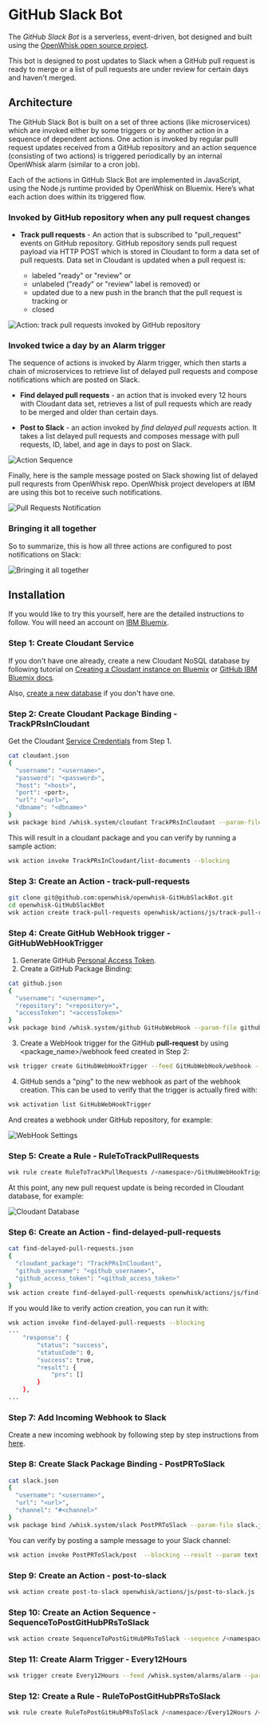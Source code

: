 # GitHub Slack Bot

The *GitHub Slack Bot* is a serverless, event-driven, bot designed and built using the [OpenWhisk open source project](http://openwhisk.org/).

This bot is designed to post updates to Slack when a GitHub pull request is ready to merge or a list of pull requests are under review for certain days and haven't merged.

## Architecture 

The GitHub Slack Bot is built on a set of three actions (like microservices) which are invoked either by some triggers or by another action in a sequence of dependent actions. One action is invoked by regular pulll request updates received from a GitHub repository and an action sequence (consisting of two actions) is triggered periodically by an internal OpenWhisk alarm (similar to a cron job).

Each of the actions in GitHub Slack Bot are implemented in JavaScript, using the Node.js runtime provided by OpenWhisk on Bluemix. Here’s what each action does within its triggered flow.

### Invoked by GitHub repository when any pull request changes

* **Track pull requests** - An action that is subscribed to "pull_request" events on GitHub repository. GitHub repository sends pull request payload via HTTP POST which is stored in Cloudant to form a data set of pull requests. Data set in Cloudant is updated when a pull request is:

  * labeled "ready" or "review" or
  * unlabeled ("ready" or "review" label is removed) or
  * updated due to a new push in the branch that the pull request is tracking or
  * closed

![Action: track pull requests invoked by GitHub repository](docs/images/track-pull-requests.png "Track Pull Requests")

### Invoked twice a day by an Alarm trigger

The sequence of actions is invoked by Alarm trigger, which then starts a chain of microservices to retrieve list of delayed pull requests and compose notifications which are posted on Slack.

* **Find delayed pull requests** - an action that is invoked every 12 hours with Cloudant data set, retrieves a list of pull requests which are ready to be merged and older than certain days.   

* **Post to Slack** - an action invoked by _find delayed pull requests_ action. It takes a list delayed pull requests and composes message with pull requests, ID, label, and age in days to post on Slack.

![Action Sequence](docs/images/action-sequence.png "Action Sequence")

Finally, here is the sample message posted on Slack showing list of delayed pull requrests from OpenWhisk repo. OpenWhisk project developers at IBM are using this bot to receive such notifications.

![Pull Requests Notification](docs/images/slack-pr-review-messages.jpg "Delayed Pull Requests Notification")

### Bringing it all together

So to summarize, this is how all three actions are configured to post notifications on Slack:

![Bringing it all together](docs/images/bringing-all-together.png "Bringing it all together")
 
## Installation

If you would like to try this yourself, here are the detailed instructions to follow. You will need an account on [IBM Bluemix](https://console.ng.bluemix.net).

### Step 1: Create Cloudant Service

If you don't have one already, create a new Cloudant NoSQL database by following tutorial on [Creating a Cloudant instance on Bluemix](https://console.ng.bluemix.net/docs/services/Cloudant/tutorials/create_service.html#creating-a-cloudant-instance-on-bluemix) or [GitHub IBM Bluemix docs](https://github.com/IBM-Bluemix/docs/blob/master/services/Cloudant/tutorials/create_service.md).

Also, [create a new database](docs/images/Step1-CreateANewDatabase.png) if you don't have one.

### Step 2: Create Cloudant Package Binding - TrackPRsInCloudant

Get the Cloudant [Service Credentials](https://github.com/IBM-Bluemix/docs/blob/master/services/Cloudant/tutorials/images/img0009.png) from Step 1.


```bash
cat cloudant.json
{
  "username": "<username>",
  "password": "<password>",
  "host": "<host>",
  "port": <port>,
  "url": "<url>",
  "dbname": "<dbname>"
}
wsk package bind /whisk.system/cloudant TrackPRsInCloudant --param-file cloudant.json
```

This will result in a cloudant package and you can verify by running a sample action:

```bash
wsk action invoke TrackPRsInCloudant/list-documents --blocking
```

### Step 3: Create an Action - track-pull-requests

```bash
git clone git@github.com:openwhisk/openwhisk-GitHubSlackBot.git
cd openwhisk-GitHubSlackBot
wsk action create track-pull-requests openwhisk/actions/js/track-pull-requests.js --param cloudant_package TrackPRsInCloudant
```

### Step 4: Create GitHub WebHook trigger - GitHubWebHookTrigger

 1. Generate GitHub [Personal Access Token](https://help.github.com/articles/creating-an-access-token-for-command-line-use/).
 2. Create a GitHub Package Binding:

 ```bash
 cat github.json
 {
   "username": "<username>",
   "repository": "<repository>",
   "accessToken": "<accessToken>"
}
 wsk package bind /whisk.system/github GitHubWebHook --param-file github.json
 ```
 
 3. Create a WebHook trigger for the GitHub **pull-request** by using <package_name>/webhook feed created in Step 2:

 ```bash
 wsk trigger create GitHubWebHookTrigger --feed GitHubWebHook/webhook --param events pull-request
 ```

 4. GitHub sends a "ping" to the new webhook as part of the webhook creation. This can be used to verify that the trigger is actually fired with:
 
 ```bash
 wsk activation list GitHubWebHookTrigger
 ```
 
 And creates a webhook under GitHub repository, for example:
  
 ![WebHook Settings](docs/images/Step4-WebHooksSettings.png "WebHook Settings")

### Step 5: Create a Rule - RuleToTrackPullRequests

```bash
wsk rule create RuleToTrackPullRequests /<namespace>/GitHubWebHookTrigger /<namespace>/track-pull-requests
```

At this point, any new pull request update is being recorded in Cloudant database, for example:

![Cloudant Database](docs/images/Step5-PullRequestsInDatabase.png)

### Step 6: Create an Action - find-delayed-pull-requests

```bash
cat find-delayed-pull-requests.json
{
  "cloudant_package": "TrackPRsInCloudant",
  "github_username": "<github_username>",
  "github_access_token": "<github_access_token>"
}
wsk action create find-delayed-pull-requests openwhisk/actions/js/find-delayed-pull-requests.js --param-file find-delayed-pull-requests.json
```
If you would like to verify action creation, you can run it with:

```bash
wsk action invoke find-delayed-pull-requests --blocking
...
    "response": {
        "status": "success",
        "statusCode": 0,
        "success": true,
        "result": {
            "prs": []
        }
    },
...    
```

### Step 7: Add Incoming Webhook to Slack

Create a new incoming webhook by following step by step instructions from [here](docs/add-webhook-to-slack.md).

### Step 8: Create Slack Package Binding - PostPRToSlack

```bash
cat slack.json
{
  "username": "<username>",
  "url": "<url>",
  "channel": "#<channel>"
}
wsk package bind /whisk.system/slack PostPRToSlack --param-file slack.json
```

You can verify by posting a sample message to your Slack channel:

```bash
wsk action invoke PostPRToSlack/post  --blocking --result --param text "Hello World"
```

### Step 9: Create an Action - post-to-slack

```bash
wsk action create post-to-slack openwhisk/actions/js/post-to-slack.js --param slack_package PostPRToSlack
```

### Step 10: Create an Action Sequence - SequenceToPostGitHubPRsToSlack

```bash
wsk action create SequenceToPostGitHubPRsToSlack --sequence /<namespace>/find-delayed-pull-requests,/<namespace>/post-to-slack
```

### Step 11: Create Alarm Trigger - Every12Hours

```bash
wsk trigger create Every12Hours --feed /whisk.system/alarms/alarm --param cron "0 */12 * * *"
```

### Step 12: Create a Rule - RuleToPostGitHubPRsToSlack

```bash
wsk rule create RuleToPostGitHubPRsToSlack /<namespace>/Every12Hours /<namespace>/SequenceToPostGitHubPRsToSlack
```
